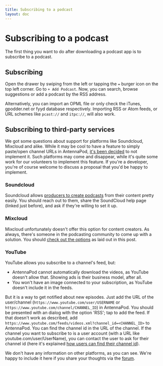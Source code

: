 ```yaml
---
title: Subscribing to a podcast
layout: doc
---
```


# Subscribing to a podcast
The first thing you want to do after downloading a podcast app is to subscribe to a podcast.

## Subscribing
Open the drawer by swiping from the left or tapping the `=` burger icon on the top left corner. Go to `+ Add Podcast`. Now, you can search, browse suggestions or add a podcast by the RSS address.

Alternatively, you can import an OPML file or only check the iTunes, gpodder.net or fyyd database respectively. Importing RSS or Atom feeds, or URL schemes like `pcast://` and `itpc://`, will also work.

## Subscribing to third-party services
We got some questions about support for platforms like Soundcloud, Mixcloud and alike. While it may be cool to have a feature to simply paste/open channel URLs in AntennaPod, [it's been decided](https://github.com/AntennaPod/AntennaPod/issues/1297) to not implement it. Such platforms may come and disappear, while it's quite some work for our volunteers to implement this feature. If you're a developer, you're of course welcome to discuss a proposal that you'd be happy to implement.

### Soundcloud
Soundcloud allows [producers to create podcasts](https://help.soundcloud.com/hc/en-us/articles/115003451347-Adding-tracks-to-your-RSS-feed) from their content pretty easily. You should reach out to them, share the SoundCloud help page (linked just before), and ask if they're willing to set it up.

### Mixcloud
Mixcloud unfortunately doesn't offer this option for content creators. As always, there's someone in the podcasting community to come up with a solution. You should [check out the options](http://www.openparenthesis.org/2015/01/05/mixcloud-to-rss-with-enclosures) as laid out in this post.

### YouTube
YouTube allows you subscribe to a channel's feed, but:

- AntennaPod cannot automatically download the videos, as YouTube doesn't allow that. Showing ads is their business model, after all.
- You won't have an image connected to your subscription, as YouTube doesn't include it in the feeds.

But it is a way to get notified about new episodes. Just add the URL of the user/channel (`https://www.youtube.com/user/USERNAME` or `https://www.youtube.com/channel/CHANNEL_ID`) in AntennaPod. You should be presented with an dialog with the option 'RSS'; tap to add the feed. If that doesn't work as described, add `https://www.youtube.com/feeds/videos.xml?channel_id=<CHANNEL_ID>` to AntennaPod. You can find the channel id in the URL of the channel. If the channel you want to subscribe to is a user account (with a URL like youtube.com/user/UserName), you can contact the user to ask for their channel id (here it's explained [how users can find their channel id](https://support.google.com/youtube/answer/3250431?hl=en)).

We don't have any information on other platforms, as you can see. We're happy to include it here if you share your thoughts via the [forum](https://forum.antennapod.org/).
